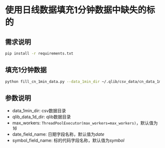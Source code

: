 # 使用日线数据填充1分钟数据中缺失的标的


## 需求说明

```bash
pip install -r requirements.txt
```

## 填充1分钟数据

```bash
python fill_cn_1min_data.py --data_1min_dir ~/.qlib/csv_data/cn_data_1min --qlib_data_1d_dir ~/.qlib/qlib_data/cn_data
```

## 参数说明

- data_1min_dir: csv数据目录
- qlib_data_1d_dir: qlib数据目录
- max_workers: `ThreadPoolExecutor(max_workers=max_workers)`，默认值为*16*
- date_field_name: 日期字段名称，默认值为*date*
- symbol_field_name: 标的代码字段名称，默认值为*symbol*

